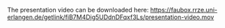 The presentation video can be downloaded here: https://faubox.rrze.uni-erlangen.de/getlink/fiB7M4Dig5UDdnDFqxf3Ls/presentation-video.mov